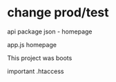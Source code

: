 # change prod/test

api
package json - homepage

app.js homepage

This project was boots 

important  .htaccess 